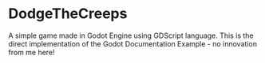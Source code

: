 # DodgeTheCreeps

A simple game made in Godot Engine using GDScript language.
This is the direct implementation of the Godot Documentation Example - no innovation from me here!
